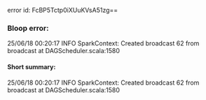 error id: FcBP5Tctp0iXUuKVsA51zg==
### Bloop error:

25/06/18 00:20:17 INFO SparkContext: Created broadcast 62 from broadcast at DAGScheduler.scala:1580
#### Short summary: 

25/06/18 00:20:17 INFO SparkContext: Created broadcast 62 from broadcast at DAGScheduler.scala:1580